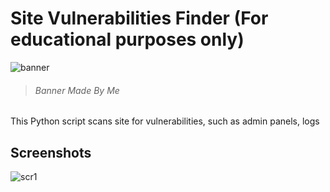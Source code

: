 # Site Vulnerabilities Finder (For educational purposes only)

![banner](https://user-images.githubusercontent.com/82678562/161605962-88cc70bf-0998-42ca-b97c-4abd90726392.png)
> ###### Banner Made By Me

This Python script scans site for vulnerabilities, such as admin panels, logs

## Screenshots

![scr1](https://user-images.githubusercontent.com/82678562/161606856-7d8ca0c1-779d-4e16-a8a5-3cb7885b4dc3.png)
